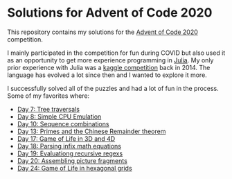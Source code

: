 # Solutions for Advent of Code 2020

This repository contains my solutions for the 
[Advent of Code 2020](https://adventofcode.com) competition.

I mainly participated in the competition for fun during COVID but also
used it as an opportunity to get more experience programming in
[Julia](https://julialang.org). My only prior experience with Julia
was a [kaggle competition](https://github.com/jcardente/kaggle_packingSantasSleigh)
back in 2014. The language has evolved a lot since then and I wanted to
explore it more.

I successfully solved all of the puzzles and had a lot of fun in the
process. Some of my favorites where:

- [Day 7: Tree traversals](https://github.com/jcardente/adventOfCode2020/tree/main/day07)
- [Day 8: Simple CPU Emulation](https://github.com/jcardente/adventOfCode2020/tree/main/day08)
- [Day 10: Sequence combinations](https://github.com/jcardente/adventOfCode2020/tree/main/day10)
- [Day 13: Primes and the Chinese Remainder theorem](https://github.com/jcardente/adventOfCode2020/tree/main/day13)
- [Day 17: Game of Life in 3D and 4D](https://github.com/jcardente/adventOfCode2020/tree/main/day17)
- [Day 18: Parsing infix math equations](https://github.com/jcardente/adventOfCode2020/tree/main/day18)
- [Day 19: Evaluationg recursive regexs](https://github.com/jcardente/adventOfCode2020/tree/main/day19)
- [Day 20: Assembling picture fragments](https://github.com/jcardente/adventOfCode2020/tree/main/day20)
- [Day 24: Game of Life in hexagonal grids](https://github.com/jcardente/adventOfCode2020/tree/main/day24)
